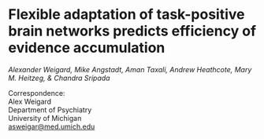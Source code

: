 # Flexible adaptation of task-positive brain networks predicts efficiency of evidence accumulation

*Alexander Weigard, Mike Angstadt, Aman Taxali, Andrew Heathcote, Mary M. Heitzeg, & Chandra Sripada*

Correspondence:  
Alex Weigard  
Department of Psychiatry  
University of Michigan  
asweigar@med.umich.edu  

